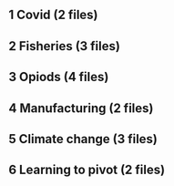 ## 1 Covid (2 files)
## 2 Fisheries (3 files)
## 3 Opiods (4 files)
## 4 Manufacturing (2 files)
## 5 Climate change (3 files)
## 6 Learning to pivot (2 files)
